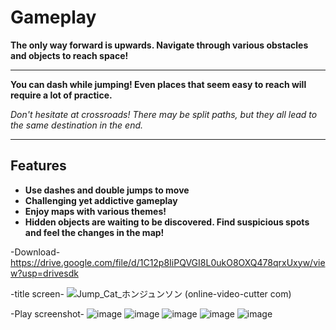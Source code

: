 # Gameplay

**The only way forward is upwards. Navigate through various obstacles and objects to reach space!**



---

**You can dash while jumping! Even places that seem easy to reach will require a lot of practice.**

*Don't hesitate at crossroads! There may be split paths, but they all lead to the same destination in the end.*



---

## Features

- **Use dashes and double jumps to move**
- **Challenging yet addictive gameplay**
- **Enjoy maps with various themes!**
- **Hidden objects are waiting to be discovered. Find suspicious spots and feel the changes in the map!**


-Download-
https://drive.google.com/file/d/1C12p8IiPQVGI8L0ukO8OXQ478qrxUxyw/view?usp=drivesdk


-title screen-
![Jump_Cat_ホンジュンソン (online-video-cutter com)](https://github.com/arrogantant/Maxwell_the_cat/assets/109032080/f4083dd2-e252-49a0-b4e2-30ef99ad02da)

-Play screenshot-
![image](https://github.com/arrogantant/Maxwell_the_cat/assets/109032080/6ff0e422-af31-46ec-ac2e-2d226839381a)
![image](https://github.com/arrogantant/Maxwell_the_cat/assets/109032080/4ff643e6-79c4-4037-a48e-72dc63e4e1e7)
![image](https://github.com/arrogantant/Maxwell_the_cat/assets/109032080/1af7803d-a681-4ec6-9c00-1b4a1cd7d436)
![image](https://github.com/arrogantant/Maxwell_the_cat/assets/109032080/156c0d2e-0622-4239-bd7e-50639eed0bee)
![image](https://github.com/arrogantant/Maxwell_the_cat/assets/109032080/8e3a1a2f-55e4-480c-82a1-d5d0bcf9455e)
